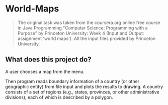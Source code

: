 # World-Maps
> The original task was taken from the coursera.org online free course in Java Programming "Computer Science: Programming with a Purpose" 
  by Princeton University: Week 4 (Input and Output: assignment 'world maps'). 
  All the input files provided by Princeton University.
  
## What does this project do?
A user chooses a map from the menu.

Then program reads boundary information of a country (or other geographic entity) from file input and plots the results to drawing. A country consists of a set of regions (e.g., states, provinces, or other administrative divisions), each of which is described by a polygon.
